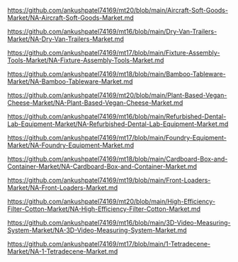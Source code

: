 <p><a href="https://github.com/ankushpatel74169/mt20/blob/main/Aircraft-Soft-Goods-Market/NA-Aircraft-Soft-Goods-Market.md">https://github.com/ankushpatel74169/mt20/blob/main/Aircraft-Soft-Goods-Market/NA-Aircraft-Soft-Goods-Market.md</a></p><p><a href="https://github.com/ankushpatel74169/mt16/blob/main/Dry-Van-Trailers-Market/NA-Dry-Van-Trailers-Market.md">https://github.com/ankushpatel74169/mt16/blob/main/Dry-Van-Trailers-Market/NA-Dry-Van-Trailers-Market.md</a></p><p><a href="https://github.com/ankushpatel74169/mt17/blob/main/Fixture-Assembly-Tools-Market/NA-Fixture-Assembly-Tools-Market.md">https://github.com/ankushpatel74169/mt17/blob/main/Fixture-Assembly-Tools-Market/NA-Fixture-Assembly-Tools-Market.md</a></p><p><a href="https://github.com/ankushpatel74169/mt18/blob/main/Bamboo-Tableware-Market/NA-Bamboo-Tableware-Market.md">https://github.com/ankushpatel74169/mt18/blob/main/Bamboo-Tableware-Market/NA-Bamboo-Tableware-Market.md</a></p><p><a href="https://github.com/ankushpatel74169/mt20/blob/main/Plant-Based-Vegan-Cheese-Market/NA-Plant-Based-Vegan-Cheese-Market.md">https://github.com/ankushpatel74169/mt20/blob/main/Plant-Based-Vegan-Cheese-Market/NA-Plant-Based-Vegan-Cheese-Market.md</a></p><p><a href="https://github.com/ankushpatel74169/mt16/blob/main/Refurbished-Dental-Lab-Equipment-Market/NA-Refurbished-Dental-Lab-Equipment-Market.md">https://github.com/ankushpatel74169/mt16/blob/main/Refurbished-Dental-Lab-Equipment-Market/NA-Refurbished-Dental-Lab-Equipment-Market.md</a></p><p><a href="https://github.com/ankushpatel74169/mt17/blob/main/Foundry-Equipment-Market/NA-Foundry-Equipment-Market.md">https://github.com/ankushpatel74169/mt17/blob/main/Foundry-Equipment-Market/NA-Foundry-Equipment-Market.md</a></p><p><a href="https://github.com/ankushpatel74169/mt18/blob/main/Cardboard-Box-and-Container-Market/NA-Cardboard-Box-and-Container-Market.md">https://github.com/ankushpatel74169/mt18/blob/main/Cardboard-Box-and-Container-Market/NA-Cardboard-Box-and-Container-Market.md</a></p><p><a href="https://github.com/ankushpatel74169/mt19/blob/main/Front-Loaders-Market/NA-Front-Loaders-Market.md">https://github.com/ankushpatel74169/mt19/blob/main/Front-Loaders-Market/NA-Front-Loaders-Market.md</a></p><p><a href="https://github.com/ankushpatel74169/mt20/blob/main/High-Efficiency-Filter-Cotton-Market/NA-High-Efficiency-Filter-Cotton-Market.md">https://github.com/ankushpatel74169/mt20/blob/main/High-Efficiency-Filter-Cotton-Market/NA-High-Efficiency-Filter-Cotton-Market.md</a></p><p><a href="https://github.com/ankushpatel74169/mt16/blob/main/3D-Video-Measuring-System-Market/NA-3D-Video-Measuring-System-Market.md">https://github.com/ankushpatel74169/mt16/blob/main/3D-Video-Measuring-System-Market/NA-3D-Video-Measuring-System-Market.md</a></p><p><a href="https://github.com/ankushpatel74169/mt17/blob/main/1-Tetradecene-Market/NA-1-Tetradecene-Market.md">https://github.com/ankushpatel74169/mt17/blob/main/1-Tetradecene-Market/NA-1-Tetradecene-Market.md</a></p>
